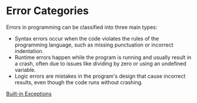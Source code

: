 # Error Categories

Errors in programming can be classified into three main types:

- Syntax errors occur when the code violates the rules of the programming language, such as missing punctuation or incorrect indentation.
- Runtime errors happen while the program is running and usually result in a crash, often due to issues like dividing by zero or using an undefined variable.
- Logic errors are mistakes in the program's design that cause incorrect results, even though the code runs without crashing.

[Built-in Exceptions](./Built-in%20Exceptions.md)
